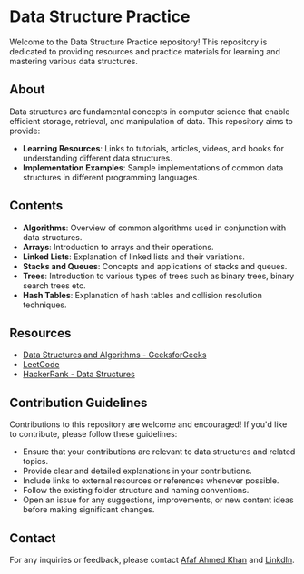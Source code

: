 # Data Structure Practice

Welcome to the Data Structure Practice repository! This repository is dedicated to providing resources and practice materials for learning and mastering various data structures.

## About

Data structures are fundamental concepts in computer science that enable efficient storage, retrieval, and manipulation of data. This repository aims to provide:

- **Learning Resources**: Links to tutorials, articles, videos, and books for understanding different data structures.
- **Implementation Examples**: Sample implementations of common data structures in different programming languages.

## Contents

- **Algorithms**: Overview of common algorithms used in conjunction with data structures.
- **Arrays**: Introduction to arrays and their operations.
- **Linked Lists**: Explanation of linked lists and their variations.
- **Stacks and Queues**: Concepts and applications of stacks and queues.
- **Trees**: Introduction to various types of trees such as binary trees, binary search trees etc.
- **Hash Tables**: Explanation of hash tables and collision resolution techniques.

## Resources

- [Data Structures and Algorithms - GeeksforGeeks](https://www.geeksforgeeks.org/data-structures/)
- [LeetCode](https://leetcode.com/)
- [HackerRank - Data Structures](https://www.hackerrank.com/domains/data-structures)

## Contribution Guidelines

Contributions to this repository are welcome and encouraged! If you'd like to contribute, please follow these guidelines:

- Ensure that your contributions are relevant to data structures and related topics.
- Provide clear and detailed explanations in your contributions.
- Include links to external resources or references whenever possible.
- Follow the existing folder structure and naming conventions.
- Open an issue for any suggestions, improvements, or new content ideas before making significant changes.

## Contact

For any inquiries or feedback, please contact [Afaf Ahmed Khan](mailto:afafahmedkhan@gmail.com) and [LinkdIn](https://www.linkedin.com/in/afaf-ahmed-khan-737235215/).

